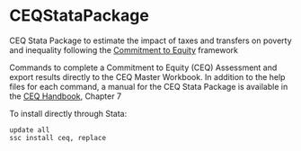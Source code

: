 # CEQStataPackage
CEQ Stata Package to estimate the impact of taxes and transfers on poverty and inequality following the [Commitment to Equity](www.commitmenttoequity.org) framework

Commands to complete a Commitment to Equity (CEQ) Assessment and export results directly to the CEQ Master Workbook. In addition to the help files for each command, a manual for the CEQ Stata Package is available in the [CEQ Handbook](http://www.commitmentoequity.org/publications-ceq-handbook/), Chapter 7

To install directly through Stata:
```
update all
ssc install ceq, replace
```
